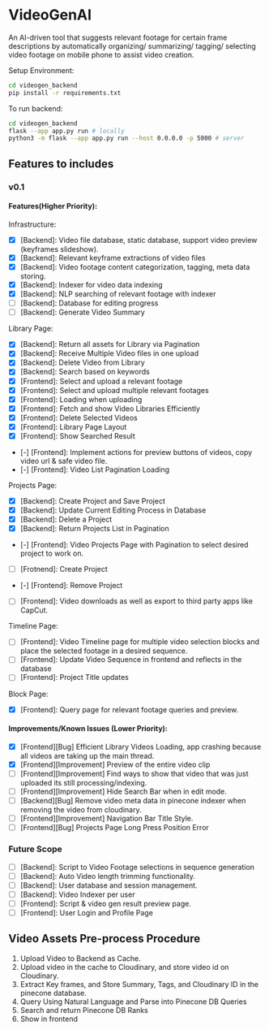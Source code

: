 # VideoGenAI
An AI-driven tool that suggests relevant footage for certain frame descriptions by automatically organizing/ summarizing/ tagging/ selecting video footage on mobile phone to assist video creation.

Setup Environment:
```bash
cd videogen_backend
pip install -r requirements.txt
```

To run backend:
```bash
cd videogen_backend
flask --app app.py run # locally
python3 -m flask --app app.py run --host 0.0.0.0 -p 5000 # server
```

## Features to includes

### v0.1
#### Features(Higher Priority):
Infrastructure:
- [x] [Backend]: Video file database, static database, support video preview (keyframes slideshow).
- [x] [Backend]: Relevant keyframe extractions of video files
- [x] [Backend]: Video footage content categorization, tagging, meta data storing.
- [x] [Backend]: Indexer for video data indexing
- [x] [Backend]: NLP searching of relevant footage with indexer
- [ ] [Backend]: Database for editing progress
- [ ] [Backend]: Generate Video Summary

Library Page:
- [x] [Backend]: Return all assets for Library via Pagination
- [x] [Backend]: Receive Multiple Video files in one upload
- [x] [Backend]: Delete Video from Library
- [x] [Backend]: Search based on keywords
- [x] [Frontend]: Select and upload a relevant footage
- [x] [Frontend]: Select and upload multiple relevant footages
- [x] [Frontend]: Loading when uploading
- [x] [Frontend]: Fetch and show Video Libraries Efficiently
- [x] [Frontend]: Delete Selected Videos
- [x] [Frontend]: Library Page Layout
- [x] [Frontend]: Show Searched Result
- [-] [Frontend]: Implement actions for preview buttons of videos, copy video url & safe video file.
- [-] [Frontend]: Video List Pagination Loading

Projects Page:
- [x] [Backend]: Create Project and Save Project
- [x] [Backend]: Update Current Editing Process in Database
- [x] [Backend]: Delete a Project
- [x] [Backend]: Return Projects List in Pagination
- [-] [Frontend]: Video Projects Page with Pagination to select desired project to work on.
- [ ] [Frotnend]: Create Project
- [-] [Frontend]: Remove Project
- [ ] [Frontend]: Video downloads as well as export to third party apps like CapCut.

Timeline Page:
- [ ] [Frontend]: Video Timeline page for multiple video selection blocks and place the selected footage in a desired sequence.
- [ ] [Frontend]: Update Video Sequence in frontend and reflects in the database
- [ ] [Frontend]: Project Title updates

Block Page:
- [x] [Frontend]: Query page for relevant footage queries and preview.

#### Improvements/Known Issues (Lower Priority):
- [x] [Frontend][Bug] Efficient Library Videos Loading, app crashing because all videos are taking up the main thread.
- [x] [Frontend][Improvement] Preview of the entire video clip
- [ ] [Frontend][Improvement] Find ways to show that video that was just uploaded its still processing/indexing.
- [ ] [Frontend][Improvement] Hide Search Bar when in edit mode.
- [ ] [Backend][Bug] Remove video meta data in pinecone indexer when removing the video from cloudinary.
- [ ] [Frontend][Improvement] Navigation Bar Title Style.
- [ ] [Frontend][Bug] Projects Page Long Press Position Error

### Future Scope
- [ ] [Backend]: Script to Video Footage selections in sequence generation
- [ ] [Backend]: Auto Video length trimming functionality.
- [ ] [Backend]: User database and session management.
- [ ] [Backend]: Video Indexer per user
- [ ] [Frontend]: Script & video gen result preview page.
- [ ] [Frontend]: User Login and Profile Page

## Video Assets Pre-process Procedure
1. Upload Video to Backend as Cache.
2. Upload video in the cache to Cloudinary, and store video id on Cloudinary.
3. Extract Key frames, and Store Summary, Tags, and Cloudinary ID in the pinecone database.
4. Query Using Natural Language and Parse into Pinecone DB Queries
5. Search and return Pinecone DB Ranks
6. Show in frontend
